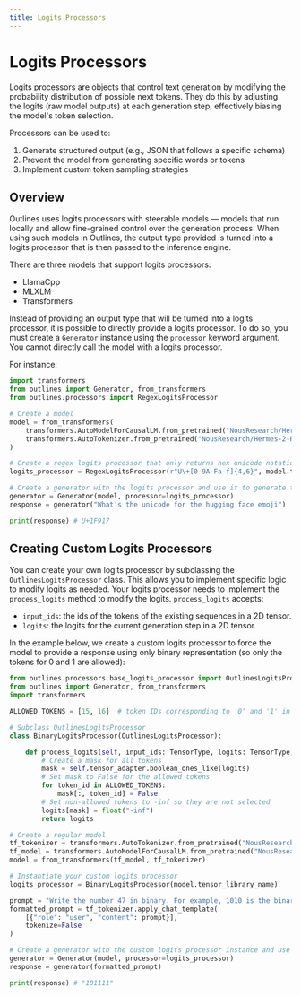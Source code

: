 ```yaml
---
title: Logits Processors
---
```


# Logits Processors

Logits processors are objects that control text generation by modifying the probability distribution of possible next tokens. They do this by adjusting the logits (raw model outputs) at each generation step, effectively biasing the model's token selection.

Processors can be used to:

1. Generate structured output (e.g., JSON that follows a specific schema)
2. Prevent the model from generating specific words or tokens
3. Implement custom token sampling strategies

## Overview

Outlines uses logits processors with steerable models — models that run locally and allow fine-grained control over the generation process. When using such models in Outlines, the output type provided is turned into a logits processor that is then passed to the inference engine.

There are three models that support logits processors:

- LlamaCpp
- MLXLM
- Transformers

Instead of providing an output type that will be turned into a logits processor, it is possible to directly provide a logits processor. To do so, you must create a `Generator` instance using the `processor` keyword argument. You cannot directly call the model with a logits processor.

For instance:

```python
import transformers
from outlines import Generator, from_transformers
from outlines.processors import RegexLogitsProcessor

# Create a model
model = from_transformers(
    transformers.AutoModelForCausalLM.from_pretrained("NousResearch/Hermes-2-Pro-Llama-3-8B"),
    transformers.AutoTokenizer.from_pretrained("NousResearch/Hermes-2-Pro-Llama-3-8B")
)

# Create a regex logits processor that only returns hex unicode notations
logits_processor = RegexLogitsProcessor(r"U\+[0-9A-Fa-f]{4,6}", model.tokenizer, model.tensor_library_name)

# Create a generator with the logits processor and use it to generate text
generator = Generator(model, processor=logits_processor)
response = generator("What's the unicode for the hugging face emoji")

print(response) # U+1F917
```

## Creating Custom Logits Processors

You can create your own logits processor by subclassing the `OutlinesLogitsProcessor` class. This allows you to implement specific logic to modify logits as needed.
Your logits processor needs to implement the `process_logits` method to modify the logits.
`process_logits` accepts:
- `input_ids`: the ids of the tokens of the existing sequences in a 2D tensor.
- `logits`: the logits for the current generation step in a 2D tensor.

In the example below, we create a custom logits processor to force the model to provide a response using only binary representation (so only the tokens for 0 and 1 are allowed):

```python
from outlines.processors.base_logits_processor import OutlinesLogitsProcessor, TensorType
from outlines import Generator, from_transformers
import transformers

ALLOWED_TOKENS = [15, 16]  # token IDs corresponding to '0' and '1' in the model's vocabulary

# Subclass OutlinesLogitsProcessor
class BinaryLogitsProcessor(OutlinesLogitsProcessor):

    def process_logits(self, input_ids: TensorType, logits: TensorType) -> TensorType:
        # Create a mask for all tokens
        mask = self.tensor_adapter.boolean_ones_like(logits)
        # Set mask to False for the allowed tokens
        for token_id in ALLOWED_TOKENS:
            mask[:, token_id] = False
        # Set non-allowed tokens to -inf so they are not selected
        logits[mask] = float("-inf")
        return logits

# Create a regular model
tf_tokenizer = transformers.AutoTokenizer.from_pretrained("NousResearch/Hermes-2-Pro-Llama-3-8B")
tf_model = transformers.AutoModelForCausalLM.from_pretrained("NousResearch/Hermes-2-Pro-Llama-3-8B")
model = from_transformers(tf_model, tf_tokenizer)

# Instantiate your custom logits processor
logits_processor = BinaryLogitsProcessor(model.tensor_library_name)

prompt = "Write the number 47 in binary. For example, 1010 is the binary representation of 10. Answer just with the binary number composed of 0s and 1s."
formatted_prompt = tf_tokenizer.apply_chat_template(
    [{"role": "user", "content": prompt}],
    tokenize=False
)

# Create a generator with the custom logits processor instance and use it to generate text
generator = Generator(model, processor=logits_processor)
response = generator(formatted_prompt)

print(response) # "101111"
```
